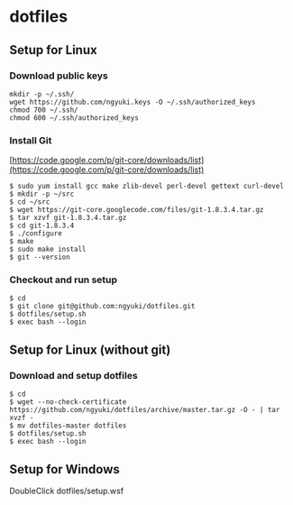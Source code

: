 # dotfiles

## Setup for Linux

### Download public keys

```console
mkdir -p ~/.ssh/
wget https://github.com/ngyuki.keys -O ~/.ssh/authorized_keys
chmod 700 ~/.ssh/
chmod 600 ~/.ssh/authorized_keys
```

### Install Git

[https://code.google.com/p/git-core/downloads/list](https://code.google.com/p/git-core/downloads/list)

```console
$ sudo yum install gcc make zlib-devel perl-devel gettext curl-devel
$ mkdir -p ~/src
$ cd ~/src
$ wget https://git-core.googlecode.com/files/git-1.8.3.4.tar.gz
$ tar xzvf git-1.8.3.4.tar.gz
$ cd git-1.8.3.4
$ ./configure
$ make
$ sudo make install
$ git --version
```

### Checkout and run setup

```console
$ cd
$ git clone git@github.com:ngyuki/dotfiles.git
$ dotfiles/setup.sh
$ exec bash --login
```

## Setup for Linux (without git)

### Download and setup dotfiles

```console
$ cd
$ wget --no-check-certificate https://github.com/ngyuki/dotfiles/archive/master.tar.gz -O - | tar xvzf -
$ mv dotfiles-master dotfiles
$ dotfiles/setup.sh
$ exec bash --login
```

## Setup for Windows

DoubleClick dotfiles/setup.wsf
